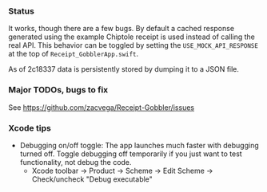 ### Status

It works, though there are a few bugs. By default a cached response generated using the example Chiptole receipt is used instead of calling the real API. This behavior can be toggled by setting the `USE_MOCK_API_RESPONSE` at the top of `Receipt_GobblerApp.swift`.

As of 2c18337 data is persistently stored by dumping it to a JSON file.

### Major TODOs, bugs to fix

See https://github.com/zacvega/Receipt-Gobbler/issues

### Xcode tips

* Debugging on/off toggle: The app launches much faster with debugging turned off. Toggle debugging off temporarily if you just want to test functionality, not debug the code. 
    * Xcode toolbar -> Product -> Scheme -> Edit Scheme -> Check/uncheck "Debug executable"
